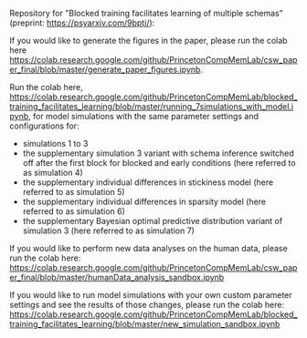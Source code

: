 Repository for "Blocked training facilitates learning of multiple schemas" (preprint: https://psyarxiv.com/9bptj/):

If you would like to generate the figures in the paper, please run the colab here https://colab.research.google.com/github/PrincetonCompMemLab/csw_paper_final/blob/master/generate_paper_figures.ipynb.

Run the colab here, https://colab.research.google.com/github/PrincetonCompMemLab/blocked_training_facilitates_learning/blob/master/running_7simulations_with_model.ipynb, for model simulations with the same parameter settings and configurations for:
 - simulations 1 to 3
 - the supplementary simulation 3 variant with schema inference switched off after the first block for blocked and early conditions (here referred to as simulation 4)
 - the supplementary individual differences in stickiness model (here referred to as simulation 5)
 - the supplementary individual differences in sparsity model (here referred to as simulation 6)
 - the supplementary Bayesian optimal predictive distribution variant of simulation 3 (here referred to as simulation 7)

If you would like to perform new data analyses on the human data, please run the colab here: https://colab.research.google.com/github/PrincetonCompMemLab/csw_paper_final/blob/master/humanData_analysis_sandbox.ipynb

If you would like to run model simulations with your own custom parameter settings and see the results of those changes, please run the colab here: https://colab.research.google.com/github/PrincetonCompMemLab/blocked_training_facilitates_learning/blob/master/new_simulation_sandbox.ipynb
